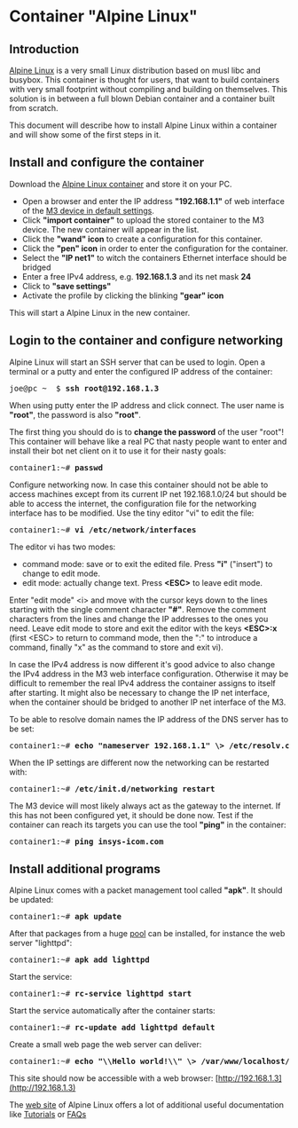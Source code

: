 # Container "Alpine Linux"

## Introduction
[Alpine Linux](https://www.alpinelinux.org) is a very small Linux distribution based on musl libc and busybox. This container is thought for users, that want to build containers with very small footprint without compiling and building on themselves. This solution is in between a full blown Debian container and a container built from scratch.

This document will describe how to install Alpine Linux within a container and will show some of the first steps in it.

## Install and configure the container
Download the [Alpine Linux container](https://m3-container.net/M3_Container/images_static/Alpine_3.7.tar) and store it on your PC. 

- Open a browser and enter the IP address <b>"192.168.1.1"</b> of web interface of the [M3 device in default settings](http://192.168.1.1/cgi_s_administration.container). 
- Click <b>"import container"</b> to upload the stored container to the M3 device. The new container will appear in the list.
- Click the <b>"wand" icon</b> to create a configuration for this container.
- Click the <b>"pen" icon</b> in order to enter the configuration for the container.
- Select the <b>"IP net1"</b> to witch the containers Ethernet interface should be bridged
- Enter a free IPv4 address, e.g. <b>192.168.1.3</b> and its net mask <b>24</b>
- Click to <b>"save settings"</b>
- Activate the profile by clicking the blinking <b>"gear" icon</b>

This will start a Alpine Linux in the new container. 

## Login to the container and configure networking
Alpine Linux will start an SSH server that can be used to login. Open a terminal or a putty and enter the configured IP address of the container:
<pre>
joe@pc ~  $ <b>ssh root@192.168.1.3</b>
</pre>

When using putty enter the IP address and click connect. The user name is <b>"root"</b>, the password is also <b>"root"</b>.

The first thing you should do is to <b>change the password</b> of the user "root"! This container will behave like a real PC that nasty people want to enter and install their bot net client on it to use it for their nasty goals:
<pre>
container1:~# <b>passwd</b>
</pre>

Configure networking now. In case this container should not be able to access machines except from its current IP net 192.168.1.0/24 but should be able to access the internet, the configuration file for the networking interface has to be modified. Use the tiny editor "vi" to edit the file:
<pre>
container1:~# <b>vi /etc/network/interfaces</b>
</pre>

The editor vi has two modes: 

- command mode: save or to exit the edited file. Press <b>"i"</b> ("insert") to change to edit mode.
- edit mode: actually change text. Press <b>\<ESC\></b> to leave edit mode.

Enter "edit mode" \<i\> and move with the cursor keys down to the lines starting with the single comment character <b>"#"</b>. Remove the comment characters from the lines and change the IP addresses to the ones you need. Leave edit mode to store and exit the editor with the keys <b>\<ESC\>:x</b> (first \<ESC\> to return to command mode, then the ":" to introduce a command, finally "x" as the command to store and exit vi).

In case the IPv4 address is now different it's good advice to also change the IPv4 address in the M3 web interface configuration. Otherwise it may be difficult to remember the real IPv4 address the container assigns to itself after starting. It might also be necessary to change the IP net interface, when the container should be bridged to another IP net interface of the M3.

To be able to resolve domain names the IP address of the DNS server has to be set:
<pre>
container1:~# <b>echo "nameserver 192.168.1.1" \> /etc/resolv.conf</b>
</pre>

When the IP settings are different now the networking can be restarted with:
<pre>
container1:~# <b>/etc/init.d/networking restart</b>
</pre>

The M3 device will most likely always act as the gateway to the internet. If this has not been configured yet, it should be done now. Test if the container can reach its targets you can use the tool <b>"ping"</b> in the container:

<pre>
container1:~# <b>ping insys-icom.com</b>
</pre>

## Install additional programs
Alpine Linux comes with a packet management tool called <b>"apk"</b>. It should be updated:
<pre>
container1:~# <b>apk update</b>
</pre>

After that packages from a huge [pool](https://pkgs.alpinelinux.org/packages) can be installed, for instance the web server "lighttpd":
<pre>
container1:~# <b>apk add lighttpd</b>
</pre>

Start the service:
<pre>
container1:~# <b>rc-service lighttpd start</b>
</pre>

Start the service automatically after the container starts:
<pre>
container1:~# <b>rc-update add lighttpd default</b>
</pre>

Create a small web page the web server can deliver:
<pre>
container1:~# <b>echo "\<html\>\<body\>Hello world!\</body\>\</html\>" \> /var/www/localhost/htdocs/index.html</b>
</pre>
This site should now be accessible with a web browser: [http://192.168.1.3](http://192.168.1.3)

The [web site](https://wiki.alpinelinux.org/wiki/Main_Page) of Alpine Linux offers a lot of additional useful documentation like [Tutorials](https://wiki.alpinelinux.org/wiki/Tutorials_and_Howtos) or [FAQs](https://wiki.alpinelinux.org/wiki/Alpine_Linux:FAQ)